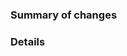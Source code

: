 ### Summary of changes
<!-- write a concise summary of what you changed (1-3 sentences) -->

### Details
<!-- add any other details here that you think would be important
for reviewers or other people looking at your changes in the future to know -->

<!-- While we aren't enforcing any requirements for approvals before merge, 
if you're doing major code changes please post it in #programming for visibility.-->
